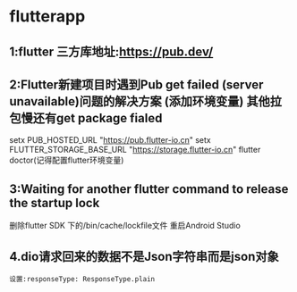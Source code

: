 # flutterapp

## 1:flutter 三方库地址:https://pub.dev/

## 2:Flutter新建项目时遇到Pub get failed (server unavailable)问题的解决方案 (添加环境变量)  其他拉包慢还有get package fialed
  setx PUB_HOSTED_URL "https://pub.flutter-io.cn"
  setx FLUTTER_STORAGE_BASE_URL "https://storage.flutter-io.cn"
  flutter doctor(记得配置flutter环境变量)


## 3:Waiting for another flutter command to release the startup lock

   删除flutter SDK 下的/bin/cache/lockfile文件
   重启Android Studio

## 4.dio请求回来的数据不是Json字符串而是json对象
    设置:responseType: ResponseType.plain


